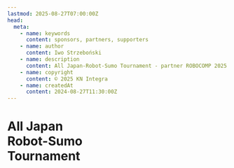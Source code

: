 ```yaml
---
lastmod: 2025-08-27T07:00:00Z
head:
  meta:
    - name: keywords
      content: sponsors, partners, supporters
    - name: author
      content: Iwo Strzeboński
    - name: description
      content: All Japan-Robot-Sumo Tournament - partner ROBOCOMP 2025
    - name: copyright
      content: © 2025 KN Integra
    - name: createdAt
      content: 2024-08-27T11:30:00Z
---
```


# All Japan <br />Robot-Sumo <br />Tournament
